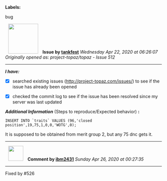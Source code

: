 **Labels:**

bug



<a href="https://github.com/tankfest"><img src="https://avatars1.githubusercontent.com/u/37684138?v=4" width="96" height="96" hspace="10"></img></a> **Issue by [tankfest](https://github.com/tankfest)**
_Wednesday Apr 22, 2020 at 06:26:07_
_Originally opened as: project-topaz/topaz - Issue 512_

----

<!-- place 'x' mark between square [] brackets to checkmark box -->
**_I have:_**

- [x] searched existing issues (http://project-topaz.com/issues/) to see if the issue has already been opened
- [x] checked the commit log to see if the issue has been resolved since my server was last updated

**_Additional Information_** (Steps to reproduce/Expected behavior) **:** 

```INSERT INTO `traits` VALUES (96,'closed position',19,75,1,0,0,'WOTG',0);```

It is supposed to be obtained from merit group 2, but any 75 dnc gets it.



----
<a href="https://github.com/ibm2431"><img src="https://avatars3.githubusercontent.com/u/13112942?v=4" width="48" height="48" hspace="10"></img></a> **Comment by [ibm2431](https://github.com/ibm2431)**
_Sunday Apr 26, 2020 at 00:27:35_

----

Fixed by #526 
